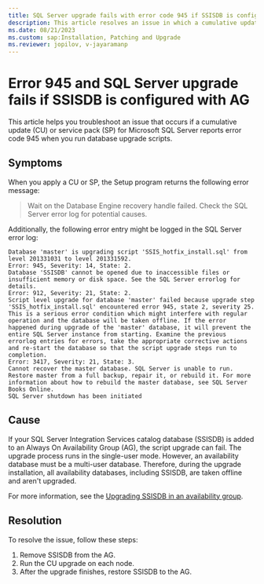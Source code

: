 ```yaml
---
title: SQL Server upgrade fails with error code 945 if SSISDB is configured with AG
description: This article resolves an issue in which a cumulative update or service pack for SQL Server reports error 945 when you run database upgrade scripts.
ms.date: 08/21/2023
ms.custom: sap:Installation, Patching and Upgrade
ms.reviewer: jopilov, v-jayaramanp
---
```


# Error 945 and SQL Server upgrade fails if SSISDB is configured with AG

This article helps you troubleshoot an issue that occurs if a cumulative update (CU) or service pack (SP) for Microsoft SQL Server reports error code 945 when you run database upgrade scripts.

## Symptoms

When you apply a CU or SP, the Setup program returns the following error message:  

> Wait on the Database Engine recovery handle failed. Check the SQL Server error log for potential causes.  

Additionally, the following error entry might be logged in the SQL Server error log:

```output
Database 'master' is upgrading script 'SSIS_hotfix_install.sql' from level 201331031 to level 201331592.
Error: 945, Severity: 14, State: 2.
Database 'SSISDB' cannot be opened due to inaccessible files or insufficient memory or disk space. See the SQL Server errorlog for details.
Error: 912, Severity: 21, State: 2.
Script level upgrade for database 'master' failed because upgrade step 'SSIS_hotfix_install.sql' encountered error 945, state 2, severity 25. This is a serious error condition which might interfere with regular operation and the database will be taken offline. If the error happened during upgrade of the 'master' database, it will prevent the entire SQL Server instance from starting. Examine the previous errorlog entries for errors, take the appropriate corrective actions and re-start the database so that the script upgrade steps run to completion.
Error: 3417, Severity: 21, State: 3.
Cannot recover the master database. SQL Server is unable to run. Restore master from a full backup, repair it, or rebuild it. For more information about how to rebuild the master database, see SQL Server Books Online.
SQL Server shutdown has been initiated
```

## Cause

If your SQL Server Integration Services catalog database (SSISDB) is added to an Always On Availability Group (AG), the script upgrade can fail. The upgrade process runs in the single-user mode. However, an availability database must be a multi-user database. Therefore, during the upgrade installation, all availability databases, including SSISDB, are taken offline and aren't upgraded.

For more information, see the [Upgrading SSISDB in an availability group](/sql/integration-services/catalog/ssis-catalog#Upgrade).

## Resolution

To resolve the issue, follow these steps:

1. Remove SSISDB from the AG.
1. Run the CU upgrade on each node.
1. After the upgrade finishes, restore SSISDB to the AG.
